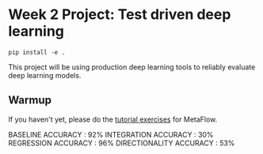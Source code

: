 # Week 2 Project: Test driven deep learning

```
pip install -e .
```

This project will be using production deep learning tools to reliably evaluate deep learning models.

## Warmup

If you haven't yet, please do the [tutorial exercises](https://docs.metaflow.org/getting-started/tutorials) for MetaFlow. 

BASELINE ACCURACY       : 92%
INTEGRATION ACCURACY    : 30%
REGRESSION ACCURACY     : 96%
DIRECTIONALITY ACCURACY : 53%
